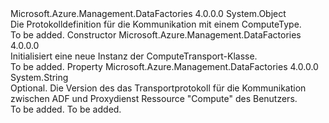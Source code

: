 <Type Name="ComputeTransport" FullName="Microsoft.Azure.Management.DataFactories.Core.Registration.Models.ComputeTransport">
  <TypeSignature Language="C#" Value="public abstract class ComputeTransport" />
  <TypeSignature Language="ILAsm" Value=".class public auto ansi abstract beforefieldinit ComputeTransport extends System.Object" />
  <TypeSignature Language="DocId" Value="T:Microsoft.Azure.Management.DataFactories.Core.Registration.Models.ComputeTransport" />
  <TypeSignature Language="VB.NET" Value="Public MustInherit Class ComputeTransport" />
  <TypeSignature Language="F#" Value="type ComputeTransport = class" />
  <AssemblyInfo>
    <AssemblyName>Microsoft.Azure.Management.DataFactories</AssemblyName>
    <AssemblyVersion>4.0.0.0</AssemblyVersion>
  </AssemblyInfo>
  <Base>
    <BaseTypeName>System.Object</BaseTypeName>
  </Base>
  <Interfaces />
  <Docs>
    <summary>
            Die Protokolldefinition für die Kommunikation mit einem ComputeType.
            </summary>
    <remarks>To be added.</remarks>
  </Docs>
  <Members>
    <Member MemberName=".ctor">
      <MemberSignature Language="C#" Value="public ComputeTransport ();" />
      <MemberSignature Language="ILAsm" Value=".method public hidebysig specialname rtspecialname instance void .ctor() cil managed" />
      <MemberSignature Language="DocId" Value="M:Microsoft.Azure.Management.DataFactories.Core.Registration.Models.ComputeTransport.#ctor" />
      <MemberSignature Language="VB.NET" Value="Public Sub New ()" />
      <MemberType>Constructor</MemberType>
      <AssemblyInfo>
        <AssemblyName>Microsoft.Azure.Management.DataFactories</AssemblyName>
        <AssemblyVersion>4.0.0.0</AssemblyVersion>
      </AssemblyInfo>
      <Parameters />
      <Docs>
        <summary>
            Initialisiert eine neue Instanz der ComputeTransport-Klasse.
            </summary>
        <remarks>To be added.</remarks>
      </Docs>
    </Member>
    <Member MemberName="TransportProtocolVersion">
      <MemberSignature Language="C#" Value="public string TransportProtocolVersion { get; set; }" />
      <MemberSignature Language="ILAsm" Value=".property instance string TransportProtocolVersion" />
      <MemberSignature Language="DocId" Value="P:Microsoft.Azure.Management.DataFactories.Core.Registration.Models.ComputeTransport.TransportProtocolVersion" />
      <MemberSignature Language="VB.NET" Value="Public Property TransportProtocolVersion As String" />
      <MemberSignature Language="F#" Value="member this.TransportProtocolVersion : string with get, set" Usage="Microsoft.Azure.Management.DataFactories.Core.Registration.Models.ComputeTransport.TransportProtocolVersion" />
      <MemberType>Property</MemberType>
      <AssemblyInfo>
        <AssemblyName>Microsoft.Azure.Management.DataFactories</AssemblyName>
        <AssemblyVersion>4.0.0.0</AssemblyVersion>
      </AssemblyInfo>
      <ReturnValue>
        <ReturnType>System.String</ReturnType>
      </ReturnValue>
      <Docs>
        <summary>
            Optional. Die Version des das Transportprotokoll für die Kommunikation zwischen ADF und Proxydienst Ressource "Compute" des Benutzers.
            </summary>
        <value>To be added.</value>
        <remarks>To be added.</remarks>
      </Docs>
    </Member>
  </Members>
</Type>